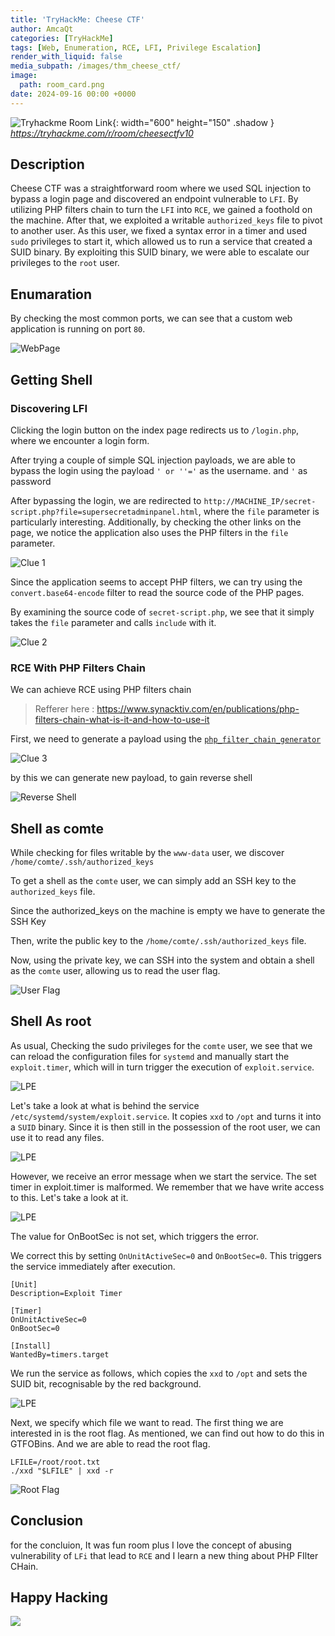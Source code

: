 ```yaml
---
title: 'TryHackMe: Cheese CTF'
author: AmcaQt
categories: [TryHackMe]
tags: [Web, Enumeration, RCE, LFI, Privilege Escalation]
render_with_liquid: false
media_subpath: /images/thm_cheese_ctf/
image:
  path: room_card.png
date: 2024-09-16 00:00 +0000
---
```


![Tryhackme Room Link](room_image.png){: width="600" height="150" .shadow }
_<https://tryhackme.com/r/room/cheesectfv10>_

## Description

Cheese CTF was a straightforward room where we used SQL injection to bypass a login page and discovered an endpoint vulnerable to `LFI`. By utilizing PHP filters chain to turn the `LFI` into `RCE`, we gained a foothold on the machine. After that, we exploited a writable `authorized_keys` file to pivot to another user. As this user, we fixed a syntax error in a timer and used `sudo` privileges to start it, which allowed us to run a service that created a SUID binary. By exploiting this SUID binary, we were able to escalate our privileges to the `root` user.

## Enumaration

By checking the most common ports, we can see that a custom web application is running on port `80`.

![WebPage](page.PNG)

## Getting Shell

### Discovering LFI

Clicking the login button on the index page redirects us to `/login.php`, where we encounter a login form.

After trying a couple of simple SQL injection payloads, we are able to bypass the login using the payload `' or ''='` as the username. and `'` as password

After bypassing the login, we are redirected to `http://MACHINE_IP/secret-script.php?file=supersecretadminpanel.html`, where the `file` parameter is particularly interesting. Additionally, by checking the other links on the page, we notice the application also uses the PHP filters in the `file` parameter.

![Clue 1](clue-1.PNG)

Since the application seems to accept PHP filters, we can try using the `convert.base64-encode` filter to read the source code of the PHP pages.

By examining the source code of `secret-script.php`, we see that it simply takes the `file` parameter and calls `include` with it.

![Clue 2](clue-2.PNG)

### RCE With PHP Filters Chain

We can achieve RCE using PHP filters chain
> Refferer here : https://www.synacktiv.com/en/publications/php-filters-chain-what-is-it-and-how-to-use-it

First, we need to generate a payload using the [`php_filter_chain_generator`](https://github.com/synacktiv/php_filter_chain_generator)

![Clue 3](clue-3.PNG)

by this we can generate new payload, to gain reverse shell

![Reverse Shell](revshell.PNG)

## Shell as comte

While checking for files writable by the `www-data` user, we discover `/home/comte/.ssh/authorized_keys`

To get a shell as the `comte` user, we can simply add an SSH key to the `authorized_keys` file. 

Since the authorized_keys on the machine is empty we have to generate the SSH Key

Then, write the public key to the `/home/comte/.ssh/authorized_keys` file.

Now, using the private key, we can SSH into the system and obtain a shell as the `comte` user, allowing us to read the user flag.

![User Flag](user.jpg)

## Shell As root

As usual, Checking the sudo privileges for the `comte` user, we see that we can reload the configuration files for `systemd` and manually start the `exploit.timer`, which will in turn trigger the execution of `exploit.service`.

![LPE](lpe.PNG)

Let's take a look at what is behind the service `/etc/systemd/system/exploit.service`. It copies `xxd` to `/opt` and turns it into a `SUID` binary. Since it is then still in the possession of the root user, we can use it to read any files.

![LPE](lpe-2.PNG)

However, we receive an error message when we start the service. The set timer in exploit.timer is malformed. We remember that we have write access to this. Let's take a look at it.

![LPE](lpe-1.PNG)

The value for OnBootSec is not set, which triggers the error.

We correct this by setting `OnUnitActiveSec=0` and `OnBootSec=0`. This triggers the service immediately after execution.

```
[Unit]
Description=Exploit Timer

[Timer]
OnUnitActiveSec=0
OnBootSec=0

[Install]
WantedBy=timers.target
```

We run the service as follows, which copies the `xxd` to `/opt` and sets the SUID bit, recognisable by the red background.

![LPE](lpe-3.PNG)

Next, we specify which file we want to read. The first thing we are interested in is the root flag. As mentioned, we can find out how to do this in GTFOBins. And we are able to read the root flag.

```
LFILE=/root/root.txt
./xxd "$LFILE" | xxd -r
```

![Root Flag](root.jpg)

## Conclusion

for the concluion, It was fun room plus I love the concept of abusing vulnerability of `LFi` that lead to `RCE` and I learn a new thing about PHP FIlter CHain.

## Happy Hacking

![](https://i.pinimg.com/originals/24/5d/82/245d82247faed3e636991bb8140d1981.gif)
